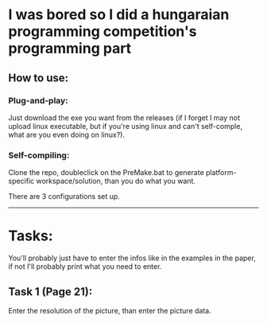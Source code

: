 # I was bored so I did a hungaraian programming competition's programming part

## How to use:
### Plug-and-play:
<p>Just download the exe you want from the releases (if I forget I may not upload linux executable, but if you're using linux and can't self-comple, what are you even doing on linux?).</p>

### Self-compiling:
<p>Clone the repo, doubleclick on the PreMake.bat to generate platform-specific workspace/solution, than you do what you want.</p>
<p>There are 3 configurations set up.</p>

<hr>

# Tasks:
<p>You'll probably just have to enter the infos like in the examples in the paper, if not I'll probably print what you need to enter.</p>

## Task 1 (Page 21):
<p>Enter the resolution of the picture, than enter the picture data.</p>
